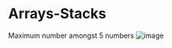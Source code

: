 # Arrays-Stacks
Maximum number amongst 5 numbers 
![image](https://github.com/user-attachments/assets/4d5e3a89-e293-4c22-b9d3-1650541b0bcd)

